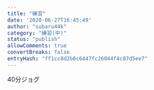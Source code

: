 ```yaml
---
title: "練習"
date: '2020-06-27T16:45:49'
author: "subaru44k"
category: "練習(中)"
status: "publish"
allowComments: true
convertBreaks: false
entryHash: "ff1cc8d2b0c6447fc26044f4c87d5ee7"
---
```

40分ジョグ
